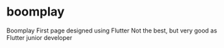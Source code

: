 # boomplay

Boomplay First page designed using Flutter
Not the best, but very good as Flutter junior developer